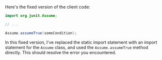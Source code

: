 Here's the fixed version of the client code:
```java
import org.junit.Assume;

// ...

Assume.assumeTrue(someCondition);
```
In this fixed version, I've replaced the static import statement with an import statement for the `Assume` class, and used the `Assume.assumeTrue` method directly. This should resolve the error you encountered.